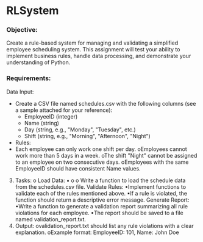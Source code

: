 # RLSystem

### Objective:

Create a rule-based system for managing and validating a simplified employee scheduling system.
This assignment will test your ability to implement business rules, handle data processing, and
demonstrate your understanding of Python.

### Requirements:

Data Input:
- Create a CSV file named schedules.csv with the following columns (see a sample
attached for your reference):
    - EmployeeID (integer)
    - Name (string)
    - Day (string, e.g., "Monday", "Tuesday", etc.)
    - Shift (string, e.g., "Morning", "Afternoon", "Night")
- Rules:
- Each employee can only work one shift per day.
oEmployees cannot work more than 5 days in a week.
oThe shift "Night" cannot be assigned to an employee on two consecutive days.
oEmployees with the same EmployeeID should have consistent Name values.
3. Tasks:
o
Load Data:
▪
o
o
Write a function to load the schedule data from the schedules.csv file.
Validate Rules:
▪Implement functions to validate each of the rules mentioned above.
▪If a rule is violated, the function should return a descriptive error message.
Generate Report:
▪Write a function to generate a validation report summarizing all rule
violations for each employee.
▪The report should be saved to a file named validation_report.txt.
4. Output:
ovalidation_report.txt should list any rule violations with a clear explanation.
oExample format:
EmployeeID: 101, Name: John Doe